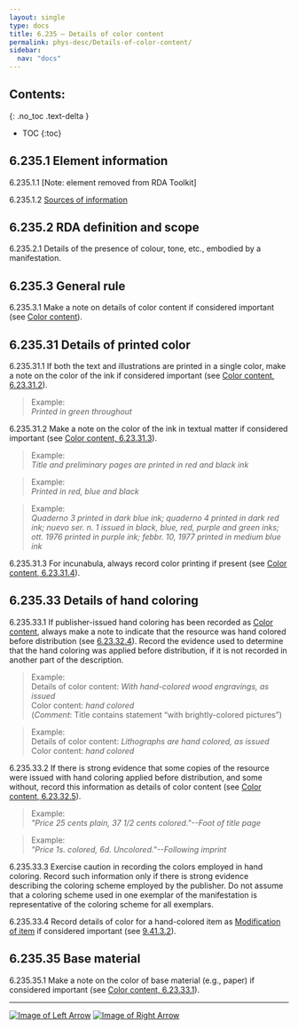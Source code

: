 ```yaml
---
layout: single
type: docs
title: 6.235 — Details of color content
permalink: phys-desc/Details-of-color-content/
sidebar:
  nav: "docs"
---
```


## Contents:
{: .no_toc .text-delta }

- TOC
{:toc}

## 6.235.1 Element information

<a name="6.235.1.1">6.235.1.1</a> [Note: element removed from RDA Toolkit]

<a name="6.235.1.2">6.235.1.2</a> [Sources of information](/DCRMR/phys-desc/#6011-sources-of-information) 

## 6.235.2 RDA definition and scope

<a name="6.235.2.1">6.235.2.1</a> Details of the presence of colour, tone, etc., embodied by a manifestation.

## 6.235.3 General rule

<a name="6.235.3.1">6.235.3.1</a> Make a note on details of color content if considered important (see [Color content](/DCRMR/phys-desc/Color-content/)).

## 6.235.31 Details of printed color

<a name="6.235.31.1">6.235.31.1</a> If both the text and illustrations are printed in a single color, make a note on the color of the ink if considered important (see [Color content, 6.23.31.2](/DCRMR/phys-desc/Color-content/#6.23.31.2)).

>Example:  
><CITE>Printed in green throughout</CITE>

<a name="6.235.31.2">6.235.31.2</a> Make a note on the color of the ink in textual matter if considered important (see [Color content, 6.23.31.3](/DCRMR/phys-desc/Color-content/#6.23.31.3)).

>Example:  
><CITE>Title and preliminary pages are printed in red and black ink</CITE>

>Example:  
><CITE>Printed in red, blue and black</CITE>

>Example:  
><CITE>Quaderno 3 printed in dark blue ink; quaderno 4 printed in dark red ink; nuevo ser. n. 1 issued in black, blue, red, purple and green inks; ott. 1976 printed in purple ink; febbr. 10, 1977 printed in medium blue ink</CITE>

<a name="6.235.31.3">6.235.31.3</a> For incunabula, always record color printing if present (see [Color content, 6.23.31.4](/DCRMR/phys-desc/Color-content/#6.23.31.4)).

## 6.235.33 Details of hand coloring

<a name="6.235.33.1">6.235.33.1</a> If publisher-issued hand coloring has been recorded as [Color content](/DCRMR/phys-desc/Color-content/), always make a note to indicate that the resource was hand colored before distribution (see [6.23.32.4](/DCRMR/phys-desc/Color-content/#6.23.32.4)). Record the evidence used to determine that the hand coloring was applied before distribution, if it is not recorded in another part of the description.

>Example:  
>Details of color content: <CITE>With hand-colored wood engravings, as issued</CITE>  
>Color content: <CITE>hand colored</CITE>   
>(*Comment*: Title contains statement “with brightly-colored pictures”)

>Example:  
>Details of color content: <CITE>Lithographs are hand colored, as issued</CITE>  
>Color content: <CITE>hand colored</CITE>

<a name="6.235.33.2">6.235.33.2</a> If there is strong evidence that some copies of the resource were issued with hand coloring applied before distribution, and some without, record this information as details of color content (see [Color content, 6.23.32.5](/DCRMR/phys-desc/Color-content/#6.23.32.5)).

>Example:  
><CITE>"Price 25 cents plain, 37 1/2 cents colored."--Foot of title page</CITE>

>Example:  
><CITE>"Price 1s. colored, 6d. Uncolored."--Following imprint</CITE>

<a name="6.235.33.3">6.235.33.3</a> Exercise caution in recording the colors employed in hand coloring. Record such information only if there is strong evidence describing the coloring scheme employed by the publisher. Do not assume that a coloring scheme used in one exemplar of the manifestation is representative of the coloring scheme for all exemplars. 

<a name="6.235.33.4">6.235.33.4</a> Record details of color for a hand-colored item as [Modification of item](/DCRMR/additional-notes/Modification-of-item/) if considered important (see [9.41.3.2](/DCRMR/additional-notes/Modification-of-item/#9.41.3.2)).

## 6.235.35 Base material

<a name="6.235.35.1">6.235.35.1</a> Make a note on the color of base material (e.g., paper) if considered important (see [Color content, 6.23.33.1](/DCRMR/phys-desc/Color-content/#6.23.33.1)).

---

[![Image of Left Arrow](https://rbms-bsc.github.io/DCRMR/assets/pictures/navigation/Arrow_Left.png "6.23 — Color content")](/DCRMR/phys-desc/Color-content/) [![Image of Right Arrow](https://rbms-bsc.github.io/DCRMR/assets/pictures/navigation/Arrow_Right.png "6.24 — Dimensions")](/DCRMR/phys-desc/Dimensions/)
